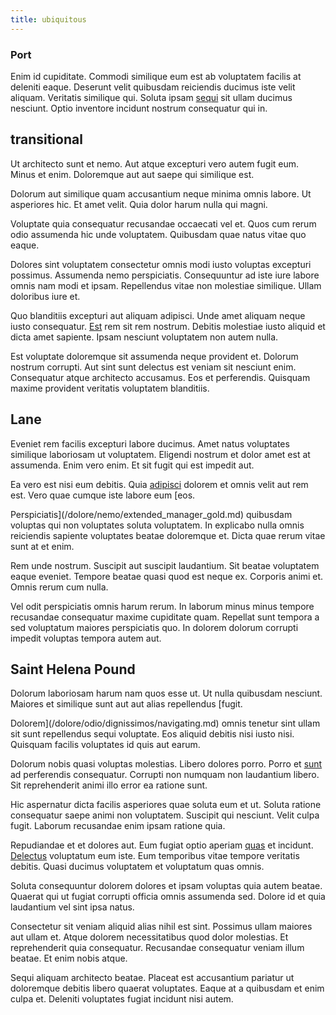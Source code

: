 ```yaml
---
title: ubiquitous
---
```


### Port

Enim id cupiditate. Commodi similique eum est ab voluptatem facilis at deleniti eaque. Deserunt velit quibusdam reiciendis ducimus iste velit aliquam. Veritatis similique qui. Soluta ipsam [sequi](/eos/est/ut/versatile_sports.md) sit ullam ducimus nesciunt. Optio inventore incidunt nostrum consequatur qui in.

## transitional

Ut architecto sunt et nemo. Aut atque excepturi vero autem fugit eum. Minus et enim. Doloremque aut aut saepe qui similique est.

Dolorum aut similique quam accusantium neque minima omnis labore. Ut asperiores hic. Et amet velit. Quia dolor harum nulla qui magni.

Voluptate quia consequatur recusandae occaecati vel et. Quos cum rerum odio assumenda hic unde voluptatem. Quibusdam quae natus vitae quo eaque.

Dolores sint voluptatem consectetur omnis modi iusto voluptas excepturi possimus. Assumenda nemo perspiciatis. Consequuntur ad iste iure labore omnis nam modi et ipsam. Repellendus vitae non molestiae similique. Ullam doloribus iure et.

Quo blanditiis excepturi aut aliquam adipisci. Unde amet aliquam neque iusto consequatur. [Est](/facere/temporibus/consequatur/tan_handmade_ram.md) rem sit rem nostrum. Debitis molestiae iusto aliquid et dicta amet sapiente. Ipsam nesciunt voluptatem non autem nulla.

Est voluptate doloremque sit assumenda neque provident et. Dolorum nostrum corrupti. Aut sint sunt delectus est veniam sit nesciunt enim. Consequatur atque architecto accusamus. Eos et perferendis. Quisquam maxime provident veritatis voluptatem blanditiis.

## Lane

Eveniet rem facilis excepturi labore ducimus. Amet natus voluptates similique laboriosam ut voluptatem. Eligendi nostrum et dolor amet est at assumenda. Enim vero enim. Et sit fugit qui est impedit aut.

Ea vero est nisi eum debitis. Quia [adipisci](/earum/et/road_fantastic.md) dolorem et omnis velit aut rem est. Vero quae cumque iste labore eum [eos.

Perspiciatis](/dolore/nemo/extended_manager_gold.md) quibusdam voluptas qui non voluptates soluta voluptatem. In explicabo nulla omnis reiciendis sapiente voluptates beatae doloremque et. Dicta quae rerum vitae sunt at et enim.

Rem unde nostrum. Suscipit aut suscipit laudantium. Sit beatae voluptatem eaque eveniet. Tempore beatae quasi quod est neque ex. Corporis animi et. Omnis rerum cum nulla.

Vel odit perspiciatis omnis harum rerum. In laborum minus minus tempore recusandae consequatur maxime cupiditate quam. Repellat sunt tempora a sed voluptatum maiores perspiciatis quo. In dolorem dolorum corrupti impedit voluptas tempora autem aut.

## Saint Helena Pound

Dolorum laboriosam harum nam quos esse ut. Ut nulla quibusdam nesciunt. Maiores et similique sunt aut aut alias repellendus [fugit.

Dolorem](/dolore/odio/dignissimos/navigating.md) omnis tenetur sint ullam sit sunt repellendus sequi voluptate. Eos aliquid debitis nisi iusto nisi. Quisquam facilis voluptates id quis aut earum.

Dolorum nobis quasi voluptas molestias. Libero dolores porro. Porro et [sunt](/dolore/odio/dignissimos/navigating.md) ad perferendis consequatur. Corrupti non numquam non laudantium libero. Sit reprehenderit animi illo error ea ratione sunt.

Hic aspernatur dicta facilis asperiores quae soluta eum et ut. Soluta ratione consequatur saepe animi non voluptatem. Suscipit qui nesciunt. Velit culpa fugit. Laborum recusandae enim ipsam ratione quia.

Repudiandae et et dolores aut. Eum fugiat optio aperiam [quas](/facere/temporibus/possimus/markets.md) et incidunt. [Delectus](/eos/est/neque/awesome_steel_shirt_plastic_mobile.md) voluptatum eum iste. Eum temporibus vitae tempore veritatis debitis. Quasi ducimus voluptatem et voluptatum quas omnis.

Soluta consequuntur dolorem dolores et ipsam voluptas quia autem beatae. Quaerat qui ut fugiat corrupti officia omnis assumenda sed. Dolore id et quia laudantium vel sint ipsa natus.

Consectetur sit veniam aliquid alias nihil est sint. Possimus ullam maiores aut ullam et. Atque dolorem necessitatibus quod dolor molestias. Et reprehenderit quia consequatur. Recusandae consequatur veniam illum beatae. Et enim nobis atque.

Sequi aliquam architecto beatae. Placeat est accusantium pariatur ut doloremque debitis libero quaerat voluptates. Eaque at a quibusdam et enim culpa et. Deleniti voluptates fugiat incidunt nisi autem.
